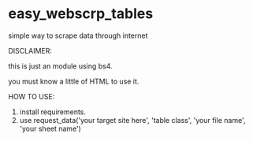 # easy_webscrp_tables
simple way to scrape data through internet

DISCLAIMER:

this is just an module using bs4.

you must know a little of HTML to use it.

HOW TO USE:
1) install requirements.
2) use request_data('your target site here', 'table class', 'your file name', 'your sheet name')
